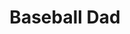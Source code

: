 ---
title: Baseball Dad
caption: <a href="https://swap.trove.tools/resource_rdx1ntew7tq2wj687j858e9g5zf9n9kz58wjdrlu4nz3yvln7ct3zawpmk+component_rdx1cqqtrhh7syxmrh7qp6dp679dfw8puf98z6sju9xqq3zdlmty8cn9zp">Get this NFT on TROVE.</a>
---